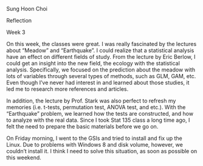 Sung Hoon Choi

Reflection

Week 3

On this week, the classes were great. I was really fascinated by the lectures about “Meadow” and “Earthquake”. I could realize that a statistical analysis have an effect on different fields of study. From the lecture by Eric Berlow, I could get an insight into the new field, the ecology with the statistical analysis. Specifically, we focused on the prediction about the meadow with lots of variables through several types of methods, such as GLM, GAM, etc. Even though I’ve never had interest in and learned about those studies, it led me to research more references and articles.

In addition, the lecture by Prof. Stark was also perfect to refresh my memories (i.e. t-tests, permutation test, ANOVA test, and etc.). With the “Earthquake” problem, we learned how the tests are constructed, and how to analyze with the real data. Since I took Stat 135 class a long time ago, I felt the need to prepare the basic materials before we go on.

On Friday morning, I went to the GSIs and tried to install and fix up the Linux. Due to problems with Windows 8 and disk volume, however, we couldn’t install it. I think I need to solve this situation, as soon as possible on this weekend.

